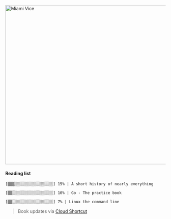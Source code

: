 [<img src="https://media.giphy.com/media/l0IsIMQkVZ0UK1Q7C/giphy.gif" alt="Miami Vice" width="800" height="500">](https://www.youtube.com/watch?v=-aMCzRj3Syg)

  #### Reading list

  ```
  [▒▒▒░░░░░░░░░░░░░░░░░] 15% | A short history of nearly everything
  
  [▒▒░░░░░░░░░░░░░░░░░░] 10% | Go - The practice book
   
  [▒▒░░░░░░░░░░░░░░░░░░] 7% | Linux the command line
  ```

  > Book updates via [Cloud Shortcut](https://github.com/saschazengler/progress_bar_shortcut)
  
